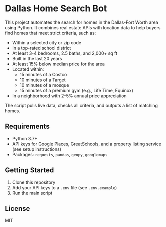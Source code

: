 # Dallas Home Search Bot

This project automates the search for homes in the Dallas-Fort Worth area using Python. It combines real estate APIs with location data to help buyers find homes that meet strict criteria, such as:

- Within a selected city or zip code
- In a top-rated school district
- At least 3-4 bedrooms, 2.5 baths, and 2,000+ sq ft
- Built in the last 20 years
- At least 15% below median price for the area
- Located within:
  - 15 minutes of a Costco
  - 10 minutes of a Target
  - 10 minutes of a mosque
  - 15 minutes of a premium gym (e.g., Life Time, Equinox)
- In a neighborhood with 2–5% annual price appreciation

The script pulls live data, checks all criteria, and outputs a list of matching homes.

## Requirements

- Python 3.7+
- API keys for Google Places, GreatSchools, and a property listing service (see setup instructions)
- Packages: `requests`, `pandas`, `geopy`, `googlemaps`

## Getting Started

1. Clone this repository
2. Add your API keys to a `.env` file (see `.env.example`)
3. Run the main script

## License

MIT
